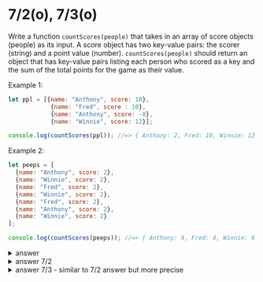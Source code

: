 # 7/2(o), 7/3(o)

Write a function `countScores(people)` that takes in an array of score
objects (people) as its input. A score object has two key-value pairs:
the scorer (string) and a point value (number). `countScores(people)` should
return an object that has key-value pairs listing each person who scored as a key
and the sum of the total points for the game as their value.

Example 1:

```js
let ppl = [{name: "Anthony", score: 10},
            {name: "Fred", score : 10},
            {name: "Anthony", score: -8},
            {name: "Winnie", score: 12}];

console.log(countScores(ppl)); //=> { Anthony: 2, Fred: 10, Winnie: 12 }
```

Example 2:

```js
let peeps = [
  {name: "Anthony", score: 2},
  {name: "Winnie", score: 2},
  {name: "Fred", score: 2},
  {name: "Winnie", score: 2},
  {name: "Fred", score: 2},
  {name: "Anthony", score: 2},
  {name: "Winnie", score: 2}
];

console.log(countScores(peeps)); //=> { Anthony: 4, Fred: 4, Winnie: 6 }
```



<details>

  <summary>answer</summary>

```js
function countScores(people) {
  /*
  1. create an empty object
  2. Iterate through ppl
    a. set log as {name:'Anthony',score:10} 
    b. set valueName as log['name']
    c. if valueName doesnt exist in empty, set it as score
    d. if valueName exists, add the current score
  */
  let empty = {};
  for (i in people) {
    let log = people[i]
    let valueName = log.name;
    let valueScore = log.score;
    if (empty[valueName] === undefined) {
      empty[valueName] = valueScore
    } else {
      empty[valueName] += valueScore
    }
  }
  return empty;
}

```
</details>


<details>

  <summary>answer 7/2</summary>

```js
function countScores(arr) {
    let newObj = {};

    for (let i=0;i<arr.length;i++) {
        let eachObj = arr[i];
        if (eachObj['name'] in newObj) {
            newObj[eachObj['name']] += eachObj['score'];
        } else {
            newObj[eachObj['name']] = eachObj['score'];
        }
    }
    return newObj;
}
```
</details>


<details>

  <summary>answer 7/3 - similar to 7/2 answer but more precise</summary>

```js
function countScores(arr) {
    let hashmap = {};

    arr.forEach(person => {
        let eachName = person.name;
        let eachScore = person.score;
        hashmap[eachName] = (hashmap[eachName] || 0) + eachScore;
    });
    
    return hashmap;
}
```

</details>
